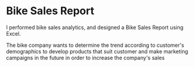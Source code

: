 # Bike Sales Report
I performed bike sales analytics, and designed a Bike Sales Report using Excel.

The bike company wants to determine the trend according to customer's demographics to develop products that suit customer and make marketing campaigns in the future in order to increase the company's sales
